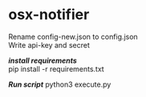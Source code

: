 # osx-notifier

Rename config-new.json to config.json <br />
Write api-key and secret

<b><i>install requirements</i></b>   
pip install -r requirements.txt

<b><i>Run script</b></i>
python3 execute.py